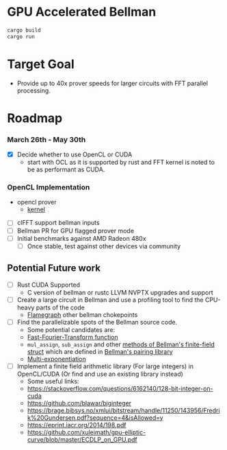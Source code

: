# GPU Accelerated Bellman

```bash
cargo build
cargo run
```

# Target Goal

- Provide up to 40x prover speeds for larger circuits with FFT parallel processing.

# Roadmap
### March 26th - May 30th

- [x] Decide whether to use OpenCL or CUDA
	- start with OCL as it is supported by rust and FFT kernel is noted to be as performant as CUDA.

### OpenCL Implementation
- opencl prover
	- [kernel](https://github.com/clMathLibraries/clFFT)
- [ ] clFFT support bellman inputs
- [ ] Bellman PR for GPU flagged prover mode
- [ ] Initial benchmarks against AMD Radeon 480x
	- [ ] Once stable, test against other devices via community

## Potential Future work
- [ ] Rust CUDA Supported
	- C version of bellman or rustc LLVM NVPTX upgrades and support
- [ ] Create a large circuit in Bellman and use a profiling tool to find the CPU-heavy parts of the code
    - [Flamegraph](https://github.com/TyOverby/flame) other bellman chokepoints
- [ ] Find the parallelizable spots of the Bellman source code.
    - Some potential candidates are:
    - [Fast-Fourier-Transform function](https://github.com/finalitylabs/bellman/blob/437664fa9dc2a5103a664407d2f8f01a4fd5b748/src/domain.rs#L272)
    - `mul_assign`, `sub_assign` and other [methods of Bellman's finite-field struct](https://github.com/finalitylabs/bellman/blob/437664fa9dc2a5103a664407d2f8f01a4fd5b748/src/groth16/prover.rs#L250) which are defined in [Bellman's pairing library](https://github.com/zkcrypto/pairing/blob/183a64b08e9dc7067f78624ec161371f1829623e/src/bls12_381/ec.rs#L534)
    - [Multi-exponentiation](https://github.com/finalitylabs/bellman/blob/437664fa9dc2a5103a664407d2f8f01a4fd5b748/src/groth16/prover.rs#L262)
- [ ] Implement a finite field arithmetic library (For large integers) in OpenCL/CUDA (Or find and use an existing library instead)
    - Some useful links:
    - https://stackoverflow.com/questions/6162140/128-bit-integer-on-cuda
    - https://github.com/blawar/biginteger
    - https://brage.bibsys.no/xmlui/bitstream/handle/11250/143956/Fredrik%20Gundersen.pdf?sequence=4&isAllowed=y
    - https://eprint.iacr.org/2014/198.pdf
    - https://github.com/xuleimath/gpu-elliptic-curve/blob/master/ECDLP_on_GPU.pdf
